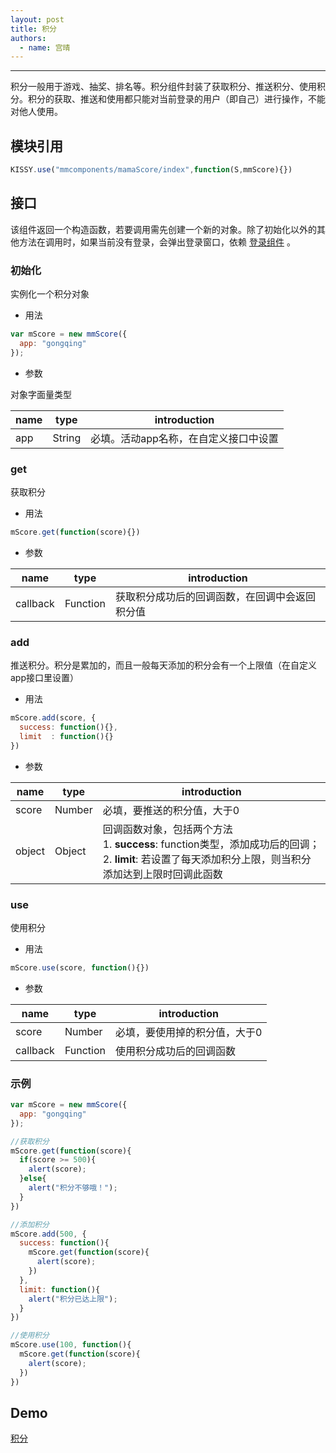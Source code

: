 ```yaml
---
layout: post
title: 积分
authors:
  - name: 宫晴
---
```


---

积分一般用于游戏、抽奖、排名等。积分组件封装了获取积分、推送积分、使用积分。积分的获取、推送和使用都只能对当前登录的用户（即自己）进行操作，不能对他人使用。

## 模块引用

```javascript
KISSY.use("mmcomponents/mamaScore/index",function(S,mmScore){})
```

## 接口
该组件返回一个构造函数，若要调用需先创建一个新的对象。除了初始化以外的其他方法在调用时，如果当前没有登录，会弹出登录窗口，依赖 [登录组件](http://thx.alibaba-inc.com/activity/component-login/) 。

### 初始化
实例化一个积分对象

+ 用法

```javascript
var mScore = new mmScore({
  app: "gongqing"
});
```

+ 参数

对象字面量类型

|  name      |  type    |  introduction  |
| -----------| -------  |--------------- |
|  app       |  String  |必填。活动app名称，在自定义接口中设置 |

### get
获取积分

+ 用法

```javascript
mScore.get(function(score){})
```

+ 参数

|  name      |  type    |  introduction  |
| -----------| -------  |--------------- |
|  callback  | Function |获取积分成功后的回调函数，在回调中会返回积分值 |

### add
推送积分。积分是累加的，而且一般每天添加的积分会有一个上限值（在自定义app接口里设置）

+ 用法

```javascript
mScore.add(score, {
  success: function(){},
  limit  : function(){}
})
```

+ 参数

|  name      |  type    |  introduction  |
| -----------| -------  |--------------- |
|  score     | Number   |必填，要推送的积分值，大于0 |
|  object    | Object   |回调函数对象，包括两个方法<br/>1. **success**: function类型，添加成功后的回调；<br/>2. **limit**: 若设置了每天添加积分上限，则当积分添加达到上限时回调此函数 |

### use
使用积分

+ 用法

```javascript
mScore.use(score, function(){})
```

+ 参数

|  name      |  type    |  introduction  |
| -----------| -------  |--------------- |
|  score     | Number   |必填，要使用掉的积分值，大于0 |
|  callback  | Function |使用积分成功后的回调函数 |

### 示例

```javascript
var mScore = new mmScore({
  app: "gongqing"
});

//获取积分
mScore.get(function(score){
  if(score >= 500){
    alert(score);
  }else{
    alert("积分不够哦！");
  }            
})

//添加积分
mScore.add(500, {
  success: function(){
    mScore.get(function(score){
      alert(score);
    })
  },
  limit: function(){
    alert("积分已达上限");
  }
})

//使用积分
mScore.use(100, function(){
  mScore.get(function(score){
    alert(score);
  })
})
```

## Demo
[积分](http://www.taobao.com/market/alimama/score.php)